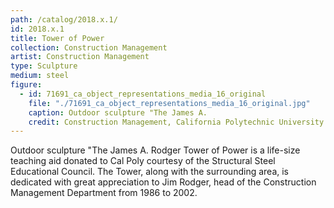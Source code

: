 ```yaml
---
path: /catalog/2018.x.1/
id: 2018.x.1
title: Tower of Power
collection: Construction Management
artist: Construction Management
type: Sculpture
medium: steel
figure:
  - id: 71691_ca_object_representations_media_16_original
    file: "./71691_ca_object_representations_media_16_original.jpg"
    caption: Outdoor sculpture "The James A. 
    credit: Construction Management, California Polytechnic University. The images associated with the objects on this website are protected under United States copyright laws. We are pleased to share these materials as an educational resource for the public for non-commercial, educational and personal use only, or for fair use as defined by law.
---
```

Outdoor sculpture "The James A. Rodger Tower of Power is a life-size teaching aid donated to Cal Poly courtesy of the Structural Steel Educational Council. The Tower, along with the surrounding area, is dedicated with great appreciation to Jim Rodger, head of the Construction Management Department from 1986 to 2002. 
